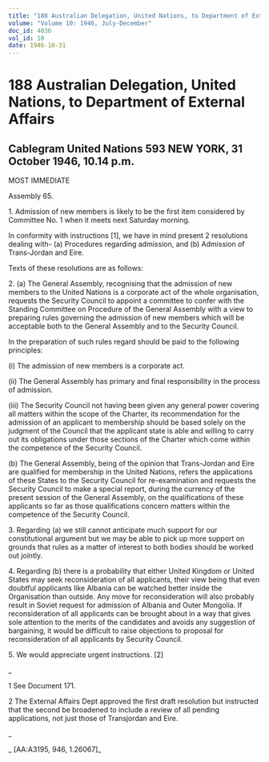 ```yaml
---
title: "188 Australian Delegation, United Nations, to Department of External Affairs"
volume: "Volume 10: 1946, July-December"
doc_id: 4036
vol_id: 10
date: 1946-10-31
---
```


# 188 Australian Delegation, United Nations, to Department of External Affairs

## Cablegram United Nations 593 NEW YORK, 31 October 1946, 10.14 p.m.

MOST IMMEDIATE

Assembly 65.

1\. Admission of new members is likely to be the first item considered by Committee No. 1 when it meets next Saturday morning.

In conformity with instructions [1], we have in mind present 2 resolutions dealing with- (a) Procedures regarding admission, and (b) Admission of Trans-Jordan and Eire.

Texts of these resolutions are as follows:

2\. (a) The General Assembly, recognising that the admission of new members to the United Nations is a corporate act of the whole organisation, requests the Security Council to appoint a committee to confer with the Standing Committee on Procedure of the General Assembly with a view to preparing rules governing the admission of new members which will be acceptable both to the General Assembly and to the Security Council.

In the preparation of such rules regard should be paid to the following principles:

(i) The admission of new members is a corporate act.

(ii) The General Assembly has primary and final responsibility in the process of admission.

(iii) The Security Council not having been given any general power covering all matters within the scope of the Charter, its recommendation for the admission of an applicant to membership should be based solely on the judgment of the Council that the applicant state is able and willing to carry out its obligations under those sections of the Charter which come within the competence of the Security Council.

(b) The General Assembly, being of the opinion that Trans-Jordan and Eire are qualified for membership in the United Nations, refers the applications of these States to the Security Council for re-examination and requests the Security Council to make a special report, during the currency of the present session of the General Assembly, on the qualifications of these applicants so far as those qualifications concern matters within the competence of the Security Council.

3\. Regarding (a) we still cannot anticipate much support for our constitutional argument but we may be able to pick up more support on grounds that rules as a matter of interest to both bodies should be worked out jointly.

4\. Regarding (b) there is a probability that either United Kingdom or United States may seek reconsideration of all applicants, their view being that even doubtful applicants like Albania can be watched better inside the Organisation than outside. Any move for reconsideration will also probably result in Soviet request for admission of Albania and Outer Mongolia. If reconsideration of all applicants can be brought about in a way that gives sole attention to the merits of the candidates and avoids any suggestion of bargaining, it would be difficult to raise objections to proposal for reconsideration of all applicants by Security Council.

5\. We would appreciate urgent instructions. [2]

_

1 See Document 171.

2 The External Affairs Dept approved the first draft resolution but instructed that the second be broadened to include a review of all pending applications, not just those of Transjordan and Eire.

_

_ [AA:A3195, 946, 1.26067]_
